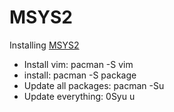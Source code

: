 # MSYS2

Installing [MSYS2](https://www.msys2.org/)

* Install vim: pacman -S vim
* install: pacman -S package
* Update all packages: pacman -Su
* Update everything: 0Syu u


